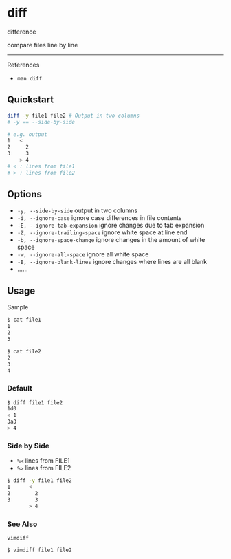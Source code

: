 # diff

difference

compare files line by line

---

References

- `man diff`

## Quickstart

```bash
diff -y file1 file2 # Output in two columns
# -y == --side-by-side

# e.g. output
1   <
2     2
3     3
    > 4
# < : lines from file1
# > : lines from file2
```

## Options

- `-y, --side-by-side` output in two columns
- `-i, --ignore-case` ignore case differences in file contents
- `-E, --ignore-tab-expansion` ignore changes due to tab expansion
- `-Z, --ignore-trailing-space` ignore white space at line end
- `-b, --ignore-space-change` ignore changes in the amount of white space
- `-w, --ignore-all-space` ignore all white space
- `-B, --ignore-blank-lines` ignore changes where lines are all blank
- ……

## Usage

Sample

```bash
$ cat file1
1
2
3

$ cat file2
2
3
4
```

### Default

```bash
$ diff file1 file2
1d0
< 1
3a3
> 4
```

### Side by Side

- `%<` lines from FILE1
- `%>` lines from FILE2

```bash
$ diff -y file1 file2
1      <
2        2
3        3
       > 4
```

### See Also

`vimdiff`

```bash
$ vimdiff file1 file2
```
